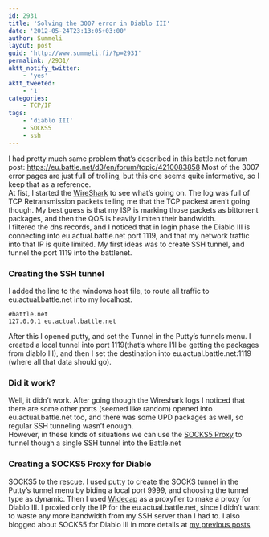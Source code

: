 ```yaml
---
id: 2931
title: 'Solving the 3007 error in Diablo III'
date: '2012-05-24T23:13:05+03:00'
author: Summeli
layout: post
guid: 'http://www.summeli.fi/?p=2931'
permalink: /2931/
aktt_notify_twitter:
    - 'yes'
aktt_tweeted:
    - '1'
categories:
    - TCP/IP
tags:
    - 'diablo III'
    - SOCKS5
    - ssh
---
```


I had pretty much same problem that’s described in this battle.net forum post: <https://eu.battle.net/d3/en/forum/topic/4210083858> Most of the 3007 error pages are just full of trolling, but this one seems quite informative, so I keep that as a reference.  
At fist, I started the [WireShark](http://www.wireshark.org/) to see what’s going on. The log was full of TCP Retransmission packets telling me that the TCP packest aren’t going though. My best guess is that my ISP is marking those packets as bittorrent packages, and then the QOS is heavily limiten their bandwidth.  
I filtered the dns records, and I noticed that in login phase the Diablo III is connecting into eu.actual.battle.net port 1119, and that my network traffic into that IP is quite limited. My first ideas was to create SSH tunnel, and tunnel the port 1119 into the battlenet.

### Creating the SSH tunnel

I added the line to the windows host file, to route all traffic to eu.actual.battle.net into my localhost.

```
#battle.net
127.0.0.1 eu.actual.battle.net
```

After this I opened putty, and set the Tunnel in the Putty’s tunnels menu. I created a local tunnel into port 1119(that’s where I’ll be getting the packages from diablo III), and then I set the destination into eu.actual.battle.net:1119 (where all that data should go).

### Did it work?

Well, it didn’t work. After going though the Wireshark logs I noticed that there are some other ports (seemed like random) opened into eu.actual.battle.net too, and there was some UPD packages as well, so regular SSH tunneling wasn’t enough.  
However, in these kinds of situations we can use the [SOCKS5 Proxy](http://en.wikipedia.org/wiki/SOCKS) to tunnel though a single SSH tunnel into the Battle.net

### Creating a SOCKS5 Proxy for Diablo

SOCKS5 to the rescue. I used putty to create the SOCKS tunnel in the Putty’s tunnel menu by biding a local port 9999, and choosing the tunnel type as dynamic. Then I used [Widecap](http://www.widecap.com/) as a proxyfier to make a proxy for Diablo III. I proxied only the IP for the eu.actual.battle.net, since I didn’t want to waste any more bandwidth from my SSH server than I had to. I also blogged about SOCKS5 for Diablo III in more details at [my previous posts](2933)